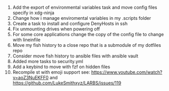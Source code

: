1. Add the export of environmental variables task and move config files specify in xdg-ninja
2. Change how i manage enviromental variables in my .scripts folder
3. Create a task to install and configure DenyHosts in ssh
4. Fix unmounting drives when powering off
5. For some core applications change the copy of the config file to change with lineinfile
6. Move my fish history to a close repo that is a submodule of my dotfiles repo
7. Consider move fish history to ansible files with ansible vault
8. Added more tasks to security.yml
9. Add a keybind to move with fzf on hidden files
10. Recompile st with emoji support see: https://www.youtube.com/watch?v=aoZ3NuEKFF0 and https://github.com/LukeSmithxyz/LARBS/issues/119
